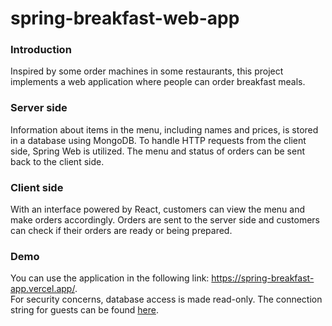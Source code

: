 # spring-breakfast-web-app
### Introduction
Inspired by some order machines in some restaurants, this project implements a web application where people can order breakfast meals.
### Server side
Information about items in the menu, including names and prices, is stored in a database using MongoDB. To handle HTTP requests from the client side, Spring Web is utilized. The menu and status of orders can be sent back to the client side.
### Client side
With an interface powered by React, customers can view the menu and make orders accordingly. Orders are sent to the server side and customers can check if their orders are ready or being prepared.
### Demo
You can use the application in the following link: https://spring-breakfast-app.vercel.app/.  
For security concerns, database access is made read-only. The connection string for guests can be found [here](https://github.com/danielliao66/spring-breakfast-web-app/blob/main/server/src/main/resources/application.properties).
